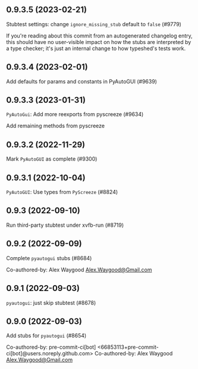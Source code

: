 ## 0.9.3.5 (2023-02-21)

Stubtest settings: change `ignore_missing_stub` default to `false` (#9779)

If you're reading about this commit from an autogenerated changelog entry, this should have no user-visible impact on how the stubs are interpreted by a type checker; it's just an internal change to how typeshed's tests work.

## 0.9.3.4 (2023-02-01)

Add defaults for params and constants in PyAutoGUI (#9639)

## 0.9.3.3 (2023-01-31)

`PyAutoGui`: Add more reexports from pyscreeze (#9634)

Add remaining methods from pyscreeze

## 0.9.3.2 (2022-11-29)

Mark `PyAutoGUI` as complete (#9300)

## 0.9.3.1 (2022-10-04)

`PyAutoGUI`: Use types from `PyScreeze` (#8824)

## 0.9.3 (2022-09-10)

Run third-party stubtest under xvfb-run (#8719)

## 0.9.2 (2022-09-09)

Complete `pyautogui` stubs (#8684)

Co-authored-by: Alex Waygood <Alex.Waygood@Gmail.com>

## 0.9.1 (2022-09-03)

`pyautogui`: just skip stubtest (#8678)

## 0.9.0 (2022-09-03)

Add stubs for `pyautogui` (#8654)

Co-authored-by: pre-commit-ci[bot] <66853113+pre-commit-ci[bot]@users.noreply.github.com>
Co-authored-by: Alex Waygood <Alex.Waygood@Gmail.com>

